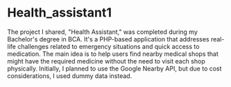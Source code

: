 # Health_assistant1
The project I shared, "Health Assistant," was completed during my Bachelor's degree in BCA. It's a PHP-based application that addresses real-life challenges related to emergency situations and quick access to medication. The main idea is to help users find nearby medical shops that might have the required medicine without the need to visit each shop physically. Initially, I planned to use the Google Nearby API, but due to cost considerations, I used dummy data instead.
